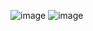 ![image](https://github.com/utkagrawal/Pixit/assets/112364487/71166b55-7ec5-4e2b-a531-bcc0691682e5)
![image](https://github.com/utkagrawal/Pixit/assets/112364487/45871ae2-6c0c-4bb5-a904-33bbd39c88bd)
